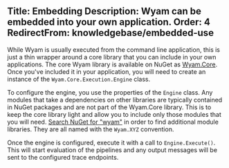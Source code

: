 Title: Embedding
Description: Wyam can be embedded into your own application.
Order: 4
RedirectFrom: knowledgebase/embedded-use
---
While Wyam is usually executed from the command line application, this is just a thin wrapper around a core library that you can include in your own applications. The core Wyam library is available on NuGet as [Wyam.Core](https://www.nuget.org/packages/Wyam.Core). Once you've included it in your application, you will need to create an instance of the `Wyam.Core.Execution.Engine` class.

To configure the engine, you use the properties of the `Engine` class. Any modules that take a dependencies on other libraries are typically contained in NuGet packages and are not part of the Wyam.Core library. This is to keep the core library light and allow you to include only those modules that you will need. [Search NuGet for "wyam"](https://www.nuget.org/packages?q=wyam) in order to find additional module libraries. They are all named with the `Wyam.XYZ` convention.

Once the engine is configured, execute it with a call to `Engine.Execute()`. This will start evaluation of the pipelines and any output messages will be sent to the configured trace endpoints.
